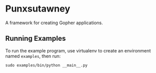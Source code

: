 # Punxsutawney
A framework for creating Gopher applications.

## Running Examples
To run the example program, use virtualenv to create an environment
named `examples`, then run:

```
sudo examples/bin/python __main__.py
```
